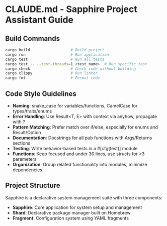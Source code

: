 # CLAUDE.md - Sapphire Project Assistant Guide

## Build Commands
```bash
cargo build                  # Build project
cargo run                    # Run application
cargo test                   # Run all tests
cargo test -- --test-threads=1 <test_name>  # Run specific test
cargo check                  # Check code without building
cargo clippy                 # Run linter
cargo fmt                    # Format code
```

## Code Style Guidelines
- **Naming**: snake_case for variables/functions, CamelCase for types/traits/enums
- **Error Handling**: Use Result<T, E> with context via anyhow, propagate with ?
- **Pattern Matching**: Prefer match over if/else, especially for enums and Result/Option
- **Documentation**: Docstrings for all pub functions with Args/Returns sections
- **Testing**: Write behavior-based tests in a #[cfg(test)] module
- **Functions**: Keep focused and under 30 lines, use structs for >3 parameters
- **Organization**: Group related functionality into modules, minimize dependencies

## Project Structure
Sapphire is a declarative system management suite with three components:
- **Sapphire**: Core application for system setup and management
- **Shard**: Declarative package manager built on Homebrew
- **Fragment**: Configuration system using YAML fragments